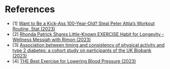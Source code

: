 
# References
- [1] [Want to Be a Kick-Ass 100-Year-Old? Steal Peter Attia’s Workout Routine, Stat (2023)](https://honehealth.com/edge/fitness/peter-attia-workout-routine/)
- [2] [Rhonda Patrick Shares Little-Known EXERCISE Habit for Longevity - Wellness Messiah with Rimon (2023)](https://www.youtube.com/watch?v=OIuKcg8cMXw)
- [3] [Association between timing and consistency of physical activity and type 2 diabetes: a cohort study on participants of the UK Biobank (2023)](https://link.springer.com/article/10.1007/s00125-023-06001-7)
- [4] [THE Best Exercise for Lowering Blood Pressure (2023)](https://www.youtube.com/watch?v=sQCzXdckXPs)